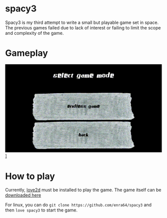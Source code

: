 # spacy3
Spacy3 is my third attempt to write a small but playable game set in space. The previous games failed due to lack of interest or failing to limit the scope and complexity of the game.

# Gameplay
<a href="https://www.youtube.com/watch?v=vkXFAOwZs1E&feature=youtu.be">![Gameplay gif](readmeAssets/output_optimized_lfr.gif)]</a>

# How to play
Currently, [love2d](https://love2d.org/#download) must be installed to play the game.
The game itself can be [downloaded here](https://github.com/enra64/spacy3/releases)

For linux, you can do `git clone https://github.com/enra64/spacy3` and then `love spacy3` to start the game.
